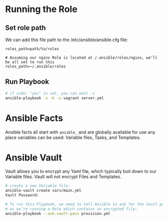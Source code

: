 # Running the Role

## Set role path

We can add this file path to the /etc/ansible/ansible.cfg file:

```
roles_path=path/to/roles

# Assuming our nginx Role is located at /.ansible/roles/nginx, we’ll be all set to run this
roles_path=~/.ansible/roles
```

## Run Playbook

```sh
# if sudo: "yes" is set, you can omit -s
ansible-playbook -s -k -u vagrant server.yml
```

# Ansible Facts

Ansible facts all start with `anisble_` and are globally available for use any place variables can be used: Variable files, Tasks, and Templates.

# Ansible Vault

Vault allows you to encrypt any Yaml file, which typically boil down to our Variable files. Vault will
not encrypt Files and Templates.

```sh
# create a new Variable file:
ansible-vault create vars/main.yml
Vault Password:

# To run this Playbook, we need to tell Ansible to ask for the Vault password,
# as we’re running a Role which contains an encrypted file:
ansible-playbook --ask-vault-pass provision.yml
```
